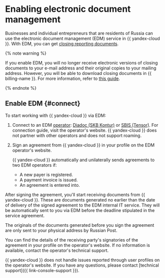 # Enabling electronic document management


Businesses and individual entrepreneurs that are residents of Russia can use the electronic document management (EDM) service in {{ yandex-cloud }}.
With EDM, you can get [closing reporting documents](../concepts/edo.md#document).

{% note warning %}

If you enable EDM, you will no longer receive electronic versions of closing documents to your e-mail address and their original copies to your mailing address.
However, you will be able to download closing documents in {{ billing-name }}. For more information, refer to [this guide](download-reporting-docs.md).

{% endnote %}

## Enable EDM {#connect}

To start working with {{ yandex-cloud }} via EDM:

1. Connect to an EDM [operator](../concepts/edo.md#operator): [Diadoc (SKB Kontur)](https://promo.diadoc.ru/yandexfd?p=z05983&utm_abtest=order-lightbox) or [SBIS (Tensor)](https://sbis.ru/edo/telecoms/yandex). For connection guide, visit the operator's website. {{ yandex-cloud }} does not partner with other operators and does not support roaming.

1. Sign an agreement from {{ yandex-cloud }} in your profile on the EDM operator's website.

   {{ yandex-cloud }} automatically and unilaterally sends agreements to two EDM operators if:
   * A new payer is registered.
   * A payment invoice is issued.
   * An agreement is entered into.

After signing the agreement, you'll start receiving documents from {{ yandex-cloud }}. These are documents generated no earlier than the date of delivery of the signed agreement to the EDM internal IT service. They will be automatically sent to you via EDM before the deadline stipulated in the service agreement.

The originals of the documents generated before you sign the agreement are only sent to your physical address by Russian Post.

You can find the details of the receiving party's signatories of the agreement in your profile on the operator's website. If no information is available, contact the operator's technical support.

{{ yandex-cloud }} does not handle issues reported through user profiles on the operator's website. If you have any questions, please contact [technical support]({{ link-console-support }}).
